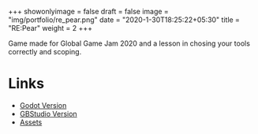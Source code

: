 +++
showonlyimage = false
draft = false
image = "img/portfolio/re_pear.png"
date = "2020-1-30T18:25:22+05:30"
title = "RE:Pear"
weight = 2
+++

Game made for Global Game Jam 2020 and a lesson in chosing your tools correctly and scoping.

# Links
* [Godot Version](https://animerrill.itch.io/re-pear-godot)
* [GBStudio Version](https://uncoolanduncouth.itch.io/repear)
* [Assets](https://uncoolanduncouth.itch.io/fruits-and-friends)